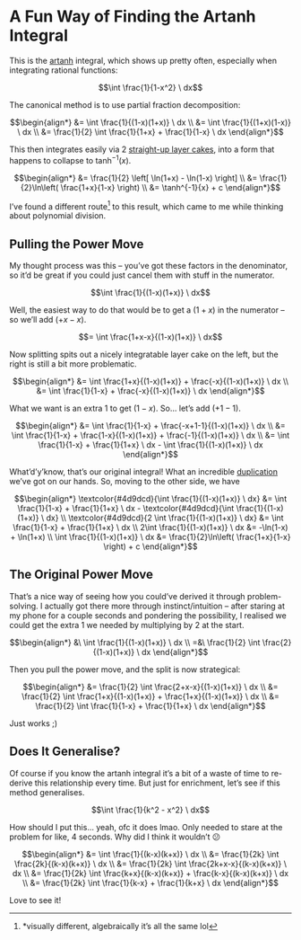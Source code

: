 # A Fun Way of Finding the Artanh Integral
<!-- #SQUARK live! archive!
| dest = scriptures/integrals/adventures/artanh
| capt = When hoping for the best works out
| index = scriptures / integrals / adventures
| date = 2025 June 10
-->

This is the [artanh](../antiderivates/artanh.md) integral, which shows up pretty often, especially when integrating rational functions:

```math
\int \frac{1}{1-x^2} \ dx
```

The canonical method is to use partial fraction decomposition:

```math
\begin{align*}
  &= \int \frac{1}{(1-x)(1+x)} \ dx
  \\ &= \int \frac{1}{(1+x)(1-x)} \ dx
  \\ &= \frac{1}{2} \int \frac{1}{1+x} + \frac{1}{1-x} \ dx
\end{align*}
```

This then integrates easily via 2 [straight-up layer cakes](../methods/layer-cake.md), into a form that happens to collapse to $\tanh^{-1}(x)$.

```math
\begin{align*}
  &= \frac{1}{2} \left[ \ln(1+x) - \ln(1-x) \right]
  \\ &= \frac{1}{2}\ln\left( \frac{1+x}{1-x} \right)
  \\ &= \tanh^{-1}{x} + c
\end{align*}
```

I’ve found a different route[^diff] to this result, which came to me while thinking about polynomial division.

[^diff]: *visually different, algebraically it’s all the same lol


## Pulling the Power Move

My thought process was this – you’ve got these factors in the denominator, so it’d be great if you could just cancel them with stuff in the numerator.

```math
\int \frac{1}{(1-x)(1+x)} \ dx
```

Well, the easiest way to do that would be to get a $(1+x)$ in the numerator – so we’ll add $(+x -x)$.

```math
= \int \frac{1+x-x}{(1-x)(1+x)} \ dx
```

Now splitting spits out a nicely integratable layer cake on the left, but the right is still a bit more problematic.

```math
\begin{align*}
  &= \int \frac{1+x}{(1-x)(1+x)} + \frac{-x}{(1-x)(1+x)} \ dx
  \\ &= \int \frac{1}{1-x} + \frac{-x}{(1-x)(1+x)} \ dx
\end{align*}
```

What we want is an extra $1$ to get $(1-x)$. So... let’s add $(+1-1)$.

```math
\begin{align*}
  &= \int \frac{1}{1-x} + \frac{-x+1-1}{(1-x)(1+x)} \ dx
  \\ &= \int \frac{1}{1-x} + \frac{1-x}{(1-x)(1+x)} + \frac{-1}{(1-x)(1+x)} \ dx
  \\ &= \int \frac{1}{1-x} + \frac{1}{1+x} \ dx - \int \frac{1}{(1-x)(1+x)} \ dx
\end{align*}
```

What’d’y’know, that’s our original integral! What an incredible [duplication](../methods/duplicate.md) we’ve got on our hands. So, moving to the other side, we have

```math
\begin{align*}
  \textcolor{#4d9dcd}{\int \frac{1}{(1-x)(1+x)} \ dx} &= \int \frac{1}{1-x} + \frac{1}{1+x} \ dx - \textcolor{#4d9dcd}{\int \frac{1}{(1-x)(1+x)} \ dx}
  \\ \textcolor{#4d9dcd}{2 \int \frac{1}{(1-x)(1+x)} \ dx} &= \int \frac{1}{1-x} + \frac{1}{1+x} \ dx
  \\ 2\int \frac{1}{(1-x)(1+x)} \ dx &= -\ln(1-x) + \ln(1+x)
  \\ \int \frac{1}{(1-x)(1+x)} \ dx &= \frac{1}{2}\ln\left( \frac{1+x}{1-x} \right) + c
\end{align*}
```


## The Original Power Move

That’s a nice way of seeing how you could’ve derived it through problem-solving. I actually got there more through instinct/intuition – after staring at my phone for a couple seconds and pondering the possibility, I realised we could get the extra $1$ we needed by multiplying by $2$ at the start.

```math
\begin{align*}
  &\ \int \frac{1}{(1-x)(1+x)} \ dx
  \\ =&\ \frac{1}{2} \int \frac{2}{(1-x)(1+x)} \ dx
\end{align*}
```

Then you pull the power move, and the split is now strategical:

```math
\begin{align*}
  &= \frac{1}{2} \int \frac{2+x-x}{(1-x)(1+x)} \ dx
  \\ &= \frac{1}{2} \int \frac{1+x}{(1-x)(1+x)} + \frac{1+x}{(1-x)(1+x)} \ dx
  \\ &= \frac{1}{2} \int \frac{1}{1-x} + \frac{1}{1+x} \ dx
\end{align*}
```

Just works ;)


## Does It Generalise?

Of course if you know the artanh integral it’s a bit of a waste of time to re-derive this relationship every time. But just for enrichment, let’s see if this method generalises.

```math
\int \frac{1}{k^2 - x^2} \ dx
```

How should I put this... yeah, ofc it does lmao. Only needed to stare at the problem for like, 4 seconds. Why did I think it wouldn’t :confused:

```math
\begin{align*}
  &= \int \frac{1}{(k-x)(k+x)} \ dx
  \\ &= \frac{1}{2k} \int \frac{2k}{(k-x)(k+x)} \ dx
  \\ &= \frac{1}{2k} \int \frac{2k+x-x}{(k-x)(k+x)} \ dx
  \\ &= \frac{1}{2k} \int \frac{k+x}{(k-x)(k+x)} + \frac{k-x}{(k-x)(k+x)} \ dx
  \\ &= \frac{1}{2k} \int \frac{1}{k-x} + \frac{1}{k+x} \ dx
\end{align*}
```

Love to see it!
